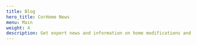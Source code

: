 ```yaml
---
title: Blog
hero_title: CorHome News
menu: Main
weight: 4
description: Get expert news and information on home modifications and assessments, durable medical equipment installation and workers’ compensation insurance. 
---
```

